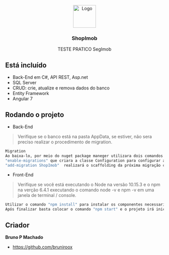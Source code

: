 <p align="center">
  <a href="https://angular.io/">
    <img src="https://www.angularexampleapp.com/assets/images/angular.svg" alt="Logo" width=72 height=72>
  </a>

  <h3 align="center">ShopImob</h3>

  <p align="center">
    TESTE PRATICO SegImob
</p>

## Está incluído

* Back-End em C#, API REST, Asp.net
* SQL Server
* CRUD: crie, atualize e remova dados do banco
* Entity Framework
* Angular 7

## Rodando o projeto

* Back-End

> Verifique se o banco está na pasta AppData, se estiver, não sera preciso realizar o procedimento de migration.

 ```bash
 Migration
 Ao baixa-lo, por meio do nuget package maneger utilizara dois comandos
 "enable-migrations" que criara a classe Configuration para configurar as migrações de acordo com o contexto.
 "add-migration ShopImob"  realizará o scaffolding da próxima migração com base nas alterações feitas no modelo desde a criação da última migração.
  ```

* Front-End
> Verifique se você está executando o Node na versão 10.15.3 e o npm na verção 6.4.1 executando o comando node -v e npm -v em uma janela de terminal / console.

 ```bash
 Utilizar o comando "npm install" para instalar os componentes necessarios do angular para rodar. 
 Após finalizar basta colocar o comando "npm start" e o projeto irá iniciar.
 ```
## Criador

**Bruno P Machado**

- <https://github.com/bruniroox>
